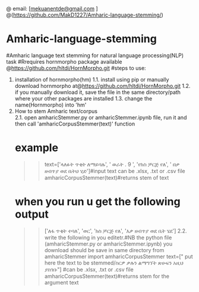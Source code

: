 @ email: [mekuanentde@gmail.com ]
@(https://github.com/MakD1227/Amharic-language-stemming/)
# Amharic-language-stemming
#Amharic language  text stemming for natural language processing(NLP) task
#Rrequires hornmorpho package available @https://github.com/hltdi/HornMorpho.git
#steps to use:
1. installation of hornmorpho(hm) 
1.1.  install using pip or manually download hornmorpho at@https://github.com/hltdi/HornMorpho.git
1.2.  if you manually download it, save the file in the same directory/path where your other packages are installed 
1.3.  change the name(Hornmorpho) into 'hm'
2. How to stem Amharic text/corpus   
2.1. open amharicStemmer.py or amharicStemmer.ipynb file, run it and then call 'amharicCorpusStemmer(text)' function 
     # example
   >> text=['ላለፉት ጥቂት ለማይባሉ', ' ወራት . 9 ', 'የክስ ቻርጅ የለ', ' በቃ ዘብጥያ ወደ ቤትህ ሂድ']#input text can be .xlsx, .txt or .csv file
   >>amharicCorpusStemmer(text)#returns stem of text
    # when you run u get the following output
   >> ['ለፋ ጥቂት ተባለ', 'ወር', 'ክስ ቻርጅ የለ', 'እቃ ዘብጥያ ወደ ቤት ሄደ']
2.2. write the following in you editetr.#NB the python file (amharicStemmer.py or amharicStemmer.ipynb) you download should be save in same directory
   >> from amharicStemmer import amharicCorpusStemmer
   >> text=[" put here the text to be stemmed/ስርዎ ቃሉን ልማግኘት ጽሁፍን አዚህ ያስገቡ"] #can be .xlsx, .txt or .csv file
   >> amharicCorpusStemmer(text)#returns stem for the argument text
